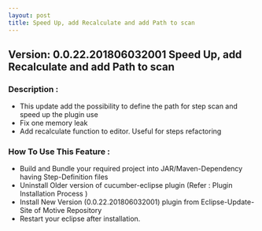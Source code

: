 ```yaml
---
layout: post
title: Speed Up, add Recalculate and add Path to scan
---
```

Version: 0.0.22.201806032001
Speed Up, add Recalculate and add Path to scan
---
### Description :
* This update add the possibility to define the path for step scan and speed up the plugin use
* Fix one memory leak
* Add recalculate function to editor. Useful for steps refactoring

### How To Use This Feature :
* Build and Bundle your required project into JAR/Maven-Dependency having Step-Definition files
* Uninstall Older version of cucumber-eclipse plugin (Refer : Plugin Installation Process )
* Install New Version (0.0.22.201806032001) plugin from Eclipse-Update-Site of Motive Repository
* Restart your eclipse after installation.